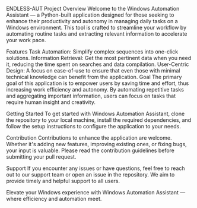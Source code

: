 ENDLESS-AUT
Project Overview
Welcome to the Windows Automation Assistant — a Python-built application designed for those seeking to enhance their productivity and autonomy in managing daily tasks on a Windows environment. This tool is crafted to streamline your workflow by automating routine tasks and extracting relevant information to accelerate your work pace.

Features
Task Automation: Simplify complex sequences into one-click solutions.
Information Retrieval: Get the most pertinent data when you need it, reducing the time spent on searches and data compilation.
User-Centric Design: A focus on ease-of-use to ensure that even those with minimal technical knowledge can benefit from the application.
Goal
The primary goal of this application is to empower users by saving time and effort, thus increasing work efficiency and autonomy. By automating repetitive tasks and aggregating important information, users can focus on tasks that require human insight and creativity.

Getting Started
To get started with Windows Automation Assistant, clone the repository to your local machine, install the required dependencies, and follow the setup instructions to configure the application to your needs.

Contribution
Contributions to enhance the application are welcome. Whether it's adding new features, improving existing ones, or fixing bugs, your input is valuable. Please read the contribution guidelines before submitting your pull request.

Support
If you encounter any issues or have questions, feel free to reach out to our support team or open an issue in the repository. We aim to provide timely and helpful support to all users.

Elevate your Windows experience with Windows Automation Assistant — where efficiency and automation meet.
